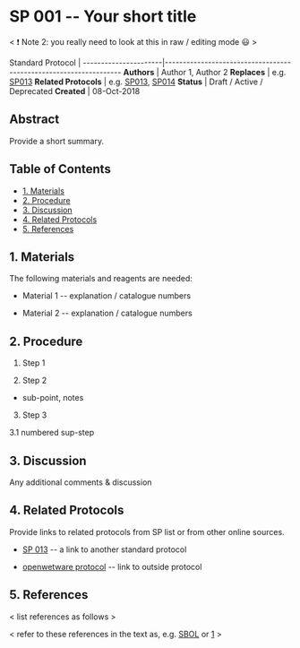SP 001 -- Your short title
===================================

< :exclamation: Note 2: you really need to look at this in raw / editing mode :smiley:  >

Standard Protocol     |
----------------------|------------------------------------------------------------------
**Authors**           | Author 1, Author 2
**Replaces**          | e.g. [SP013](sp013_oldprotocol.md)
**Related Protocols** | e.g. [SP013](sp013_oldprotocol.md), [SP014](sp014_newprotocol.md)
**Status**            | Draft / Active / Deprecated
**Created**           | 08-Oct-2018 <insert current date>

## Abstract

Provide a short summary.

## Table of Contents

* [1. Materials](#materials)
* [2. Procedure](#procedure)
* [3. Discussion](#discussion)
* [4. Related Protocols](#related)
* [5. References](#references)


## 1. Materials <a name="materials"></a>

The following materials and reagents are needed:

- Material 1 -- explanation / catalogue numbers

- Material 2 -- explanation / catalogue numbers


## 2. Procedure <a name="procedure"></a>

1. Step 1

2. Step 2

  - sub-point, notes

3. Step 3

  3.1 numbered sup-step
  

## 3. Discussion <a name="notes"></a>

Any additional comments & discussion


## 4. Related Protocols <a name="related"></a>

Provide links to related protocols from SP list or from other online sources.

- [SP 013](sp013_oldprotocol.md) -- a link to another standard protocol

- [openwetware protocol](http://openwetware.org/protocols/test) -- link to outside protocol


## 5. References <a name='references'></a>

< list references as follows >

[SBOL]: http://sbolstandard.org
[1]: https://www.python.org/dev/peps/pep-0001

< refer to these references in the text as, e.g. [SBOL] or [1] >
